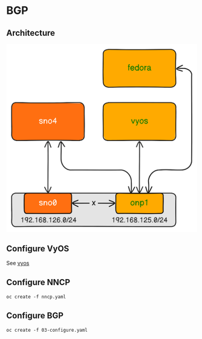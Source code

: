 # BGP
## Architecture
![Architecture](./.architecture.png?raw=true)
## Configure VyOS
See [vyos](./vyos)

## Configure NNCP
```
oc create -f nncp.yaml
```

## Configure BGP
```
oc create -f 03-configure.yaml
```
